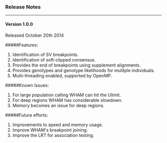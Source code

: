 ### Release Notes
___

#### Version 1.0.0  
  
Released October 20th 2014

#####Features:

1. Identification of SV breakpoints.
2. Identification of soft-clipped consensus.
3. Provides the end of breakpoints using supplement alignments.
4. Provides genotypes and genotype likelihoods for mulitple individuals.
5. Multi-threading enabled, supported by OpenMP.

#####Known Issues:

1.  For large population calling WHAM can hit the Ulimit.
2.  For deep regions WHAM has considerable slowdown.
3.  Memory becomes an issue for deep regions.

#####Future efforts:
1. Improvements to speed and memory usage.
2. Improve WHAM's breakpoint joining.
3. Improve the LRT for association testing.